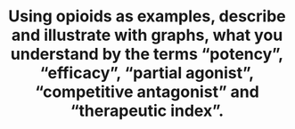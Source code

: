 ---
title: "Using opioids as examples, describe and illustrate with graphs, what you understand by the terms “potency”, “efficacy”, “partial agonist”, “competitive antagonist” and “therapeutic index”."
entityType: SAQ
exam: PEX
college: ANZCA
year: 2018
sitting: B
question: 07
passRate: 45
EC_expectedDomains:
- "The question asked for a definition, opioid example and illustrative graph for each of five pharmacodynamic terms."
- "A high degree precision was expected."
- "To pass, candidates were expected to provide definitions and examples for four of the terms, draw accurately labelled graphs, and distinguish between quantal and graded dose-response curves."
EC_extraCredit:
- "Things done well: Defining partial agonist, efficacy and competitive antagonist, Rating the potencies of common opioids, Naloxone was frequently well-cited"
EC_errorsCommon:
- "Common errors included: Confusion between quantal and graded response curves, Indicating ED50 / EC50 as other than a point on the abscissa, Inconsistent labelling of graph axes, Confusing affinity, efficacy and potency, Using non-opioid examples (very common), Incorrect effect of a competitive antagonist, Descriptions of inverse agonism which was not required, Defining the Therapeutic Index graphically as a range, Not using examples for Therapeutic Index, Writing answers with a high level of assumed knowledge"
---